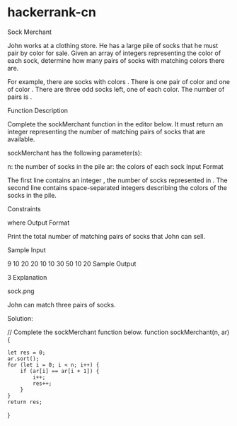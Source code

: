 # hackerrank-cn

Sock Merchant

John works at a clothing store. He has a large pile of socks that he must pair by color for sale. Given an array of integers representing the color of each sock, determine how many pairs of socks with matching colors there are.

For example, there are  socks with colors . There is one pair of color  and one of color . There are three odd socks left, one of each color. The number of pairs is .

Function Description

Complete the sockMerchant function in the editor below. It must return an integer representing the number of matching pairs of socks that are available.

sockMerchant has the following parameter(s):

n: the number of socks in the pile
ar: the colors of each sock
Input Format

The first line contains an integer , the number of socks represented in . 
The second line contains  space-separated integers describing the colors  of the socks in the pile.

Constraints

 where 
Output Format

Print the total number of matching pairs of socks that John can sell.

Sample Input

9
10 20 20 10 10 30 50 10 20
Sample Output

3
Explanation

sock.png

John can match three pairs of socks.


Solution:

// Complete the sockMerchant function below.
function sockMerchant(n, ar) {

    let res = 0;
    ar.sort();
    for (let i = 0; i < n; i++) {
        if (ar[i] == ar[i + 1]) {
            i++;
            res++;
        }
    }
    return res;

}
